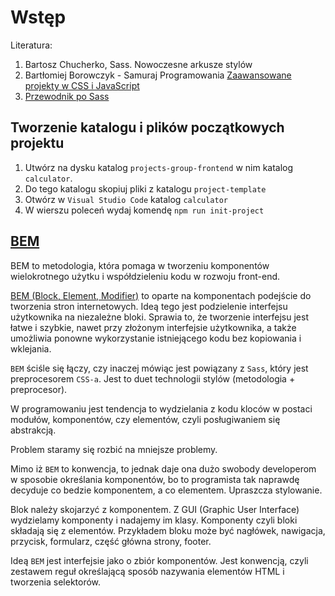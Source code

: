 # Wstęp 

Literatura:
 1. Bartosz Chucherko,  Sass. Nowoczesne arkusze stylów
 2. Bartłomiej Borowczyk - Samuraj Programowania [Zaawansowane projekty w CSS i JavaScript](https://www.udemy.com/course/zaawansowane-projekty-w-css-i-javascript/learn/lecture/15379826#overview)
 3. [Przewodnik po Sass](https://sass-guidelin.es/pl/)
  

## Tworzenie katalogu i plików początkowych projektu

1. Utwórz na dysku katalog `projects-group-frontend` w nim katalog `calculator`. 
2. Do tego katalogu skopiuj pliki z katalogu `project-template`
3. Otwórz w `Visual Studio Code` katalog `calculator` 
4. W wierszu poleceń wydaj komendę `npm run init-project`

## [BEM](https://getbem.com/) 

BEM to metodologia, która pomaga w tworzeniu komponentów wielokrotnego użytku i współdzieleniu kodu w rozwoju 
front-end.

[BEM (Block, Element, Modifier)](https://en.bem.info/methodology/quick-start/) ​​to oparte na komponentach podejście 
do tworzenia stron internetowych. Ideą tego jest podzielenie interfejsu użytkownika na niezależne bloki. Sprawia to, 
że tworzenie interfejsu jest łatwe i szybkie, nawet przy złożonym interfejsie użytkownika, a także umożliwia ponowne 
wykorzystanie istniejącego kodu bez kopiowania i wklejania.

`BEM` ściśle się łączy, czy inaczej mówiąc jest powiązany z `Sass`, który jest preprocesorem `CSS-a`. Jest to duet 
technologii stylów (metodologia + preprocesor).

W programowaniu jest tendencja to wydzielania z kodu kloców w postaci modułów, komponentów, czy elementów, czyli 
posługiwaniem się abstrakcją. 

Problem staramy się rozbić na mniejsze problemy.

Mimo iż `BEM` to konwencja, to jednak daje ona dużo swobody developerom w sposobie określania komponentów, bo to 
programista tak naprawdę decyduje co bedzie komponentem, a co elementem. Upraszcza stylowanie.

Blok należy skojarzyć z komponentem. Z GUI (Graphic User Interface) wydzielamy komponenty i nadajemy im klasy. Komponenty 
czyli bloki składają się z elementów. Przykładem bloku może być nagłówek, nawigacja, przycisk, formularz, część 
główna strony, footer. 

Ideą `BEM` jest interfejsie jako o zbiór komponentów. Jest konwencją, czyli zestawem reguł określającą sposób nazywania 
elementów HTML i tworzenia selektorów.